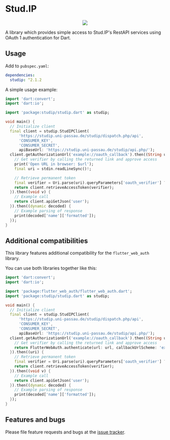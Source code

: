 # Stud.IP

<p align="center">
  <a href="https://github.com/ThexXTURBOXx/dart-studip/actions/workflows/ci.yml"><img src="https://github.com/ThexXTURBOXx/dart-studip/actions/workflows/ci.yml/badge.svg"></a>
</p>

A library which provides simple access to Stud.IP's RestAPI services using
 OAuth 1 authentication for Dart.

## Usage

Add to ``pubspec.yaml``:

```yaml
dependencies:
  studip: ^2.1.2
```

A simple usage example:

```dart
import 'dart:convert';
import 'dart:io';

import 'package:studip/studip.dart' as studip;

void main() {
  // Initialize client
  final client = studip.StudIPClient(
      'https://studip.uni-passau.de/studip/dispatch.php/api',
      'CONSUMER_KEY',
      'CONSUMER_SECRET',
      apiBaseUrl: 'https://studip.uni-passau.de/studip/api.php/');
  client.getAuthorizationUrl('example://oauth_callback').then((String url) {
    // Get verifier by calling the returned link and approve access
    print('Open URL in browser: $url');
    final uri = stdin.readLineSync()!;

    // Retrieve permanent token
    final verifier = Uri.parse(uri).queryParameters['oauth_verifier'] ?? '';
    return client.retrieveAccessToken(verifier);
  }).then((void v) {
    // Example call
    return client.apiGetJson('user');
  }).then((dynamic decoded) {
    // Example parsing of response
    print(decoded['name']['formatted']);
  });
}
```

## Additional compatibilities

This library features additional compatibility for the ``flutter_web_auth`` library.

You can use both libraries together like this:
```dart
import 'dart:convert';
import 'dart:io';

import 'package:flutter_web_auth/flutter_web_auth.dart';
import 'package:studip/studip.dart' as studip;

void main() {
  // Initialize client
  final client = studip.StudIPClient(
      'https://studip.uni-passau.de/studip/dispatch.php/api',
      'CONSUMER_KEY',
      'CONSUMER_SECRET',
      apiBaseUrl: 'https://studip.uni-passau.de/studip/api.php/');
  client.getAuthorizationUrl('example://oauth_callback').then((String url) {
    // Get verifier by calling the returned link and approve access
    return FlutterWebAuth.authenticate(url: url, callbackUrlScheme: 'example');
  }).then((uri) {
    // Retrieve permanent token
    final verifier = Uri.parse(uri).queryParameters['oauth_verifier'] ?? '';
    return client.retrieveAccessToken(verifier);
  }).then((void v) {
    // Example call
    return client.apiGetJson('user');
  }).then((dynamic decoded) {
    // Example parsing of response
    print(decoded['name']['formatted']);
  });
}
```

## Features and bugs

Please file feature requests and bugs at the [issue tracker][tracker].

[tracker]: https://github.com/ThexXTURBOXx/dart-studip/issues
